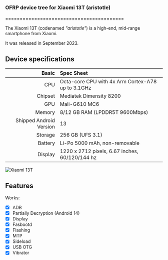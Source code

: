 ### OFRP device tree for Xiaomi 13T (aristotle)

=========================================

The Xiaomi 13T (codenamed _"aristotle"_) is a high-end, mid-range smartphone from Xiaomi.

It was released in September 2023.

## Device specifications

Basic   | Spec Sheet
-------:|:-------------------------
CPU     | Octa-core CPU with 4x Arm Cortex-A78 up to 3.1GHz
Chipset | Mediatek Dimensity 8200
GPU     | Mali-G610 MC6
Memory  | 8/12 GB RAM (LPDDR5T 9600Mbps)
Shipped Android Version | 13
Storage | 256 GB (UFS 3.1)
Battery | Li-Po 5000 mAh, non-removable
Display | 1220 x 2712 pixels, 6.67 inches, 60/120/144 hz

![Xiaomi 13T](https://i02.appmifile.com/524_operator_sg/14/08/2023/936823ab29ba43b0bf4e42f09d424903.png)

## Features

Works:

- [X] ADB
- [X] Partially Decryption (Android 14)
- [X] Display
- [X] Fasbootd
- [X] Flashing
- [X] MTP
- [X] Sideload
- [X] USB OTG
- [X] Vibrator